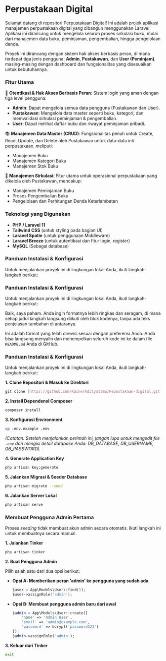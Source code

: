 # Perpustakaan Digital

Selamat datang di repositori Perpustakaan Digital! Ini adalah projek aplikasi manajemen perpustakaan digital yang dibangun menggunakan Laravel. Aplikasi ini dirancang untuk mengelola seluruh proses sirkulasi buku, mulai dari manajemen data buku, peminjaman, pengembalian, hingga pengelolaan denda.

Proyek ini dirancang dengan sistem hak akses berbasis peran, di mana terdapat tiga jenis pengguna: **Admin**, **Pustakawan**, dan **User (Peminjam)**, masing-masing dengan dashboard dan fungsionalitas yang disesuaikan untuk kebutuhannya.

### Fitur Utama

🔐 **Otentikasi & Hak Akses Berbasis Peran**: Sistem login yang aman dengan tiga level pengguna:
- **Admin**: Dapat mengelola semua data pengguna (Pustakawan dan User).
- **Pustakawan**: Mengelola data master seperti buku, kategori, dan memvalidasi sirkulasi peminjaman & pengembalian.
- **User**: Dapat melihat daftar buku dan riwayat peminjaman pribadi.

📚 **Manajemen Data Master (CRUD)**: Fungsionalitas penuh untuk Create, Read, Update, dan Delete oleh Pustakawan untuk data-data inti perpustakaan, meliputi:
- Manajemen Buku
- Manajemen Kategori Buku
- Manajemen Stok Buku

🔄 **Manajemen Sirkulasi**: Fitur utama untuk operasional perpustakaan yang dikelola oleh Pustakawan, mencakup:
- Manajemen Peminjaman Buku
- Proses Pengembalian Buku
- Pengelolaan dan Perhitungan Denda Keterlambatan

### Teknologi yang Digunakan

- **PHP / Laravel 11**
- **Tailwind CSS** (untuk styling pada bagian UI)
- **Laravel Spatie** (untuk penggunaan Middleware)
- **Laravel Breeze** (untuk autentikasi dan fitur login, register)
- **MySQL** (Sebagai database)

### Panduan Instalasi & Konfigurasi

Untuk menjalankan proyek ini di lingkungan lokal Anda, ikuti langkah-langkah berikut:

### Panduan Instalasi & Konfigurasi

Untuk menjalankan proyek ini di lingkungan lokal Anda, ikuti langkah-langkah berikut:

Baik, saya paham. Anda ingin formatnya lebih ringkas dan seragam, di mana setiap judul langkah langsung diikuti oleh blok kodenya, tanpa ada teks penjelasan tambahan di antaranya.

Ini adalah format yang telah direvisi sesuai dengan preferensi Anda. Anda bisa langsung menyalin dan menempelkan seluruh kode ini ke dalam file `README.md` Anda di GitHub.

### Panduan Instalasi & Konfigurasi

Untuk menjalankan proyek ini di lingkungan lokal Anda, ikuti langkah-langkah berikut:

**1. Clone Repositori & Masuk ke Direktori**
```bash
git clone [https://github.com/RainerAdityatama/Pepustakaan-digital.git](https://github.com/RainerAdityatama/Pepustakaan-digital.git) && cd Pepustakaan-digital
````

**2. Install Dependensi Composer**

```bash
composer install
```

**3. Konfigurasi Environment**

```bash
cp .env.example .env
```

*(Catatan: Setelah menjalankan perintah ini, jangan lupa untuk mengedit file `.env` dan mengisi detail database Anda: DB\_DATABASE, DB\_USERNAME, DB\_PASSWORD).*

**4. Generate Application Key**

```bash
php artisan key:generate
```

**5. Jalankan Migrasi & Seeder Database**

```bash
php artisan migrate --seed
```

**6. Jalankan Server Lokal**

```bash
php artisan serve
```

### Membuat Pengguna Admin Pertama

Proses *seeding* tidak membuat akun admin secara otomatis. Ikuti langkah ini untuk membuatnya secara manual.

**1. Jalankan Tinker**

```bash
php artisan tinker
```

**2. Buat Pengguna Admin**

Pilih salah satu dari dua opsi berikut:

  * **Opsi A: Memberikan peran 'admin' ke pengguna yang sudah ada**

    ```php
    $user = App\Models\User::find(1);
    $user->assignRole('admin');
    ```

  * **Opsi B: Membuat pengguna admin baru dari awal**

    ```php
    $admin = App\Models\User::create([
        'name' => 'Admin User',
        'email' => 'admin@example.com',
        'password' => bcrypt('password123')
    ]);
    $admin->assignRole('admin');
    ```

**3. Keluar dari Tinker**

```bash
exit
```
